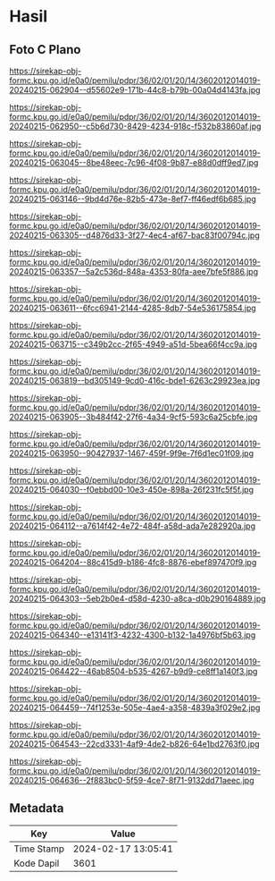 # Hasil

## Foto C Plano

https://sirekap-obj-formc.kpu.go.id/e0a0/pemilu/pdpr/36/02/01/20/14/3602012014019-20240215-062904--d55602e9-171b-44c8-b79b-00a04d4143fa.jpg

https://sirekap-obj-formc.kpu.go.id/e0a0/pemilu/pdpr/36/02/01/20/14/3602012014019-20240215-062950--c5b6d730-8429-4234-918c-f532b83860af.jpg

https://sirekap-obj-formc.kpu.go.id/e0a0/pemilu/pdpr/36/02/01/20/14/3602012014019-20240215-063045--8be48eec-7c96-4f08-9b87-e88d0dff9ed7.jpg

https://sirekap-obj-formc.kpu.go.id/e0a0/pemilu/pdpr/36/02/01/20/14/3602012014019-20240215-063146--9bd4d76e-82b5-473e-8ef7-ff46edf6b685.jpg

https://sirekap-obj-formc.kpu.go.id/e0a0/pemilu/pdpr/36/02/01/20/14/3602012014019-20240215-063305--d4876d33-3f27-4ec4-af67-bac83f00794c.jpg

https://sirekap-obj-formc.kpu.go.id/e0a0/pemilu/pdpr/36/02/01/20/14/3602012014019-20240215-063357--5a2c536d-848a-4353-80fa-aee7bfe5f886.jpg

https://sirekap-obj-formc.kpu.go.id/e0a0/pemilu/pdpr/36/02/01/20/14/3602012014019-20240215-063611--6fcc6941-2144-4285-8db7-54e536175854.jpg

https://sirekap-obj-formc.kpu.go.id/e0a0/pemilu/pdpr/36/02/01/20/14/3602012014019-20240215-063715--c349b2cc-2f65-4949-a51d-5bea66f4cc9a.jpg

https://sirekap-obj-formc.kpu.go.id/e0a0/pemilu/pdpr/36/02/01/20/14/3602012014019-20240215-063819--bd305149-9cd0-416c-bde1-6263c29923ea.jpg

https://sirekap-obj-formc.kpu.go.id/e0a0/pemilu/pdpr/36/02/01/20/14/3602012014019-20240215-063905--3b484f42-27f6-4a34-9cf5-593c6a25cbfe.jpg

https://sirekap-obj-formc.kpu.go.id/e0a0/pemilu/pdpr/36/02/01/20/14/3602012014019-20240215-063950--90427937-1467-459f-9f9e-7f6d1ec01f09.jpg

https://sirekap-obj-formc.kpu.go.id/e0a0/pemilu/pdpr/36/02/01/20/14/3602012014019-20240215-064030--f0ebbd00-10e3-450e-898a-26f231fc5f5f.jpg

https://sirekap-obj-formc.kpu.go.id/e0a0/pemilu/pdpr/36/02/01/20/14/3602012014019-20240215-064112--a7614f42-4e72-484f-a58d-ada7e282920a.jpg

https://sirekap-obj-formc.kpu.go.id/e0a0/pemilu/pdpr/36/02/01/20/14/3602012014019-20240215-064204--88c415d9-b186-4fc8-8876-ebef897470f9.jpg

https://sirekap-obj-formc.kpu.go.id/e0a0/pemilu/pdpr/36/02/01/20/14/3602012014019-20240215-064303--5eb2b0e4-d58d-4230-a8ca-d0b290164889.jpg

https://sirekap-obj-formc.kpu.go.id/e0a0/pemilu/pdpr/36/02/01/20/14/3602012014019-20240215-064340--e13141f3-4232-4300-b132-1a4976bf5b63.jpg

https://sirekap-obj-formc.kpu.go.id/e0a0/pemilu/pdpr/36/02/01/20/14/3602012014019-20240215-064422--46ab8504-b535-4267-b9d9-ce8ff1a140f3.jpg

https://sirekap-obj-formc.kpu.go.id/e0a0/pemilu/pdpr/36/02/01/20/14/3602012014019-20240215-064459--74f1253e-505e-4ae4-a358-4839a3f029e2.jpg

https://sirekap-obj-formc.kpu.go.id/e0a0/pemilu/pdpr/36/02/01/20/14/3602012014019-20240215-064543--22cd3331-4af9-4de2-b826-64e1bd2763f0.jpg

https://sirekap-obj-formc.kpu.go.id/e0a0/pemilu/pdpr/36/02/01/20/14/3602012014019-20240215-064636--2f883bc0-5f59-4ce7-8f71-9132dd71aeec.jpg


## Metadata

| Key        | Value               |
| ---------- | ------------------- |
| Time Stamp | 2024-02-17 13:05:41 |
| Kode Dapil | 3601                |




